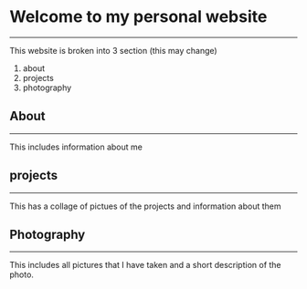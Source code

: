 # Welcome to my personal website
--------
This website is broken into 3 section (this may change)
1. about
2. projects
3. photography

## About
------
This includes information about me

## projects 
------
This has a collage of pictues of the projects and information about them

## Photography 
------
This includes all pictures that I have taken and a short description of the photo.
